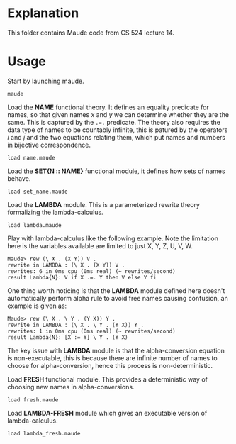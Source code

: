# Explanation
This folder contains Maude code from CS 524 lecture 14.

# Usage
Start by launching maude.

```
maude
```

Load the **NAME** functional theory. It defines an equality predicate for names, so that given names *x* and *y* we can determine whether they are the same. This is captured by the ```.=.``` predicate. The theory also requires the data type of names to be countably infinite, this is patured by the operators *i* and *j* and the two equations relating them, which put names and numbers in bijective correspondence.

```
load name.maude
```

Load the **SET\{N :: NAME\}** functional module, it defines how sets of names behave.

```
load set_name.maude
```

Load the **LAMBDA** module. This is a parameterized rewrite theory formalizing the lambda-calculus.

```
load lambda.maude
```

Play with lambda-calculus like the following example. Note the limitation here is the variables available are limited to just X, Y, Z, U, V, W.

```
Maude> rew (\ X . (X Y)) V . 
rewrite in LAMBDA : (\ X . (X Y)) V .
rewrites: 6 in 0ms cpu (0ms real) (~ rewrites/second)
result Lambda{N}: V if X .=. Y then V else Y fi
```

One thing worth noticing is that the **LAMBDA** module defined here doesn't automatically perform alpha rule to avoid free names causing confusion, an example is given as:

```
Maude> rew (\ X . \ Y . (Y X)) Y .
rewrite in LAMBDA : (\ X . \ Y . (Y X)) Y .
rewrites: 1 in 0ms cpu (0ms real) (~ rewrites/second)
result Lambda{N}: [X := Y] \ Y . (Y X)
```

The key issue with **LAMBDA** module is that the alpha-conversion equation is non-executable, this is because there are infinite number of names to choose for alpha-conversion, hence this process is non-deterministic.

Load **FRESH** functional module. This provides a deterministic way of choosing new names in alpha-conversions.

```
load fresh.maude
```  

Load **LAMBDA-FRESH** module which gives an executable version of lambda-calculus.

```
load lambda_fresh.maude
```
